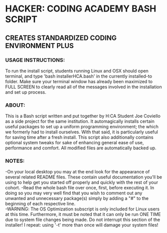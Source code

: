 # HACKER: CODING ACADEMY BASH SCRIPT

## CREATES STANDARDIZED CODING ENVIRONMENT PLUS

### USAGE INSTRUCTIONS:                                                                          
 To run the install script, students running Linux and OSX should open terminal, and type 'bash installerHCA.bash' in the currently installed-to folder. Make sure your terminal window has already been maximized to FULL SCREEN to clearly read all of the messages involved in the installation and set up process.
                                                                                                        
### ABOUT:                                                                                                 
 This is a Bash script written and put together by H:CA Student Joe Coviello as a side project for the same institution. It automagically installs certain useful packages to set up a uniform programming environment; the which we formerly had to install ourselves. With that said, it is particularly useful for saving time after a fresh install. This script also additionally contains optional system tweaks for sake of enhancing general ease of use, performance and comfort. All modified files are automatically backed up.                        
                                                                                                       
### NOTES:                                       
-On your local desktop you may at the end look for the appearance of several related README files. These contain useful documentation you'll be using to help get you started off properly and quickly with the rest of your cohort. 
-Read the whole bash file over once, first, before executing it. In doing so you may very well find that you wish to comment out any unwanted and unnecessary package(s) simply by adding a "#" to the beginning of each respective line.          
-WARNING: The OS Optimization subscript is only included for Linux users at this time. Furthermore, it must be noted that it can only be run ONE TIME due to system file changes being made. Do not interrupt this section of the installer! I repeat: using '-t' more than once will damage your system files!                         
